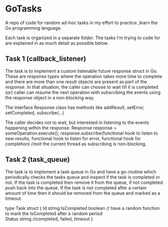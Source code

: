 # GoTasks
A repo of code for random ad-hoc tasks in my effort to practice ,learn the Go programming language. 

Each task is organized in a separate folder. The tasks I'm trying to code for are explained in as much detail as possible below.

Task 1 (callback_listener)
--------------------------
The task is to implement a custom listenable future response struct in Go. These are response types where the operation takes more time to complete and there are more than one result objects are present as part of the response. In that situation, the caller can choose to wait till it is completed (or) caller can resume the next operation with subscribing the events using the response object in a non-blocking way.

The interface Response class has methods like addResult, setError, setCompleted, subscribe(...)

The caller decides not to wait, but interested in listening to the events happening within the response.
Response response = someOperation.execute();
response.subscribe(functional hook to listen to new results, functional hook to listen for error, functional hook for completion)
//exit the current thread as subscribing is non-blocking.


Task 2 (task_queue)
-------------------
The task is to implement a task queue in Go and have a go-routine which periodically checks the tasks queue and inspect if the task is completed or not. If the task is completed then remove it from the queue, if not completed push back into the queue. If the task is not completed after a certain amount of time then it should be removed from the queue and marked as a timeout. 

type Task struct {
   Id string
   IsCompleted boolean // have a random function to mark the IsCompleted after a random period  
   Status string //completed, failed, timeout
}
